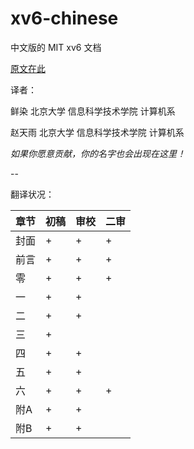 xv6-chinese
===========

中文版的 MIT xv6 文档

[原文在此](http://pdos.csail.mit.edu/6.828/2012/xv6/book-rev7.pdf)

译者：

鲜染 北京大学 信息科学技术学院 计算机系

赵天雨 北京大学 信息科学技术学院 计算机系

*如果你愿意贡献，你的名字也会出现在这里！*

-- 

翻译状况：

|章节|初稿|审校|二审
|----|----|----|----|
|封面 |+ |+ |+ |
|前言 |+ |+ |+ |
|零 |+ |+ |+ |
|一 |+ |+ | |
|二 |+ |+ | |
|三 |+ | | |
|四 |+ |+ | |
|五 |+ |+ | |
|六 |+ |+ |+ |
|附A |+ |+ | |
|附B |+ |+ | |

